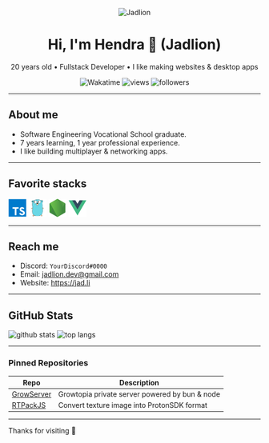 <!-- header / logo -->
<p align="center">
  <img src="assets/jadlion-logo.png" alt="Jadlion" width="420"/>
</p>

<h1 align="center">Hi, I'm Hendra 👋 (Jadlion)</h1>
<p align="center">20 years old • Fullstack Developer • I like making websites & desktop apps</p>

<!-- badges -->
<p align="center">
  <img src="https://img.shields.io/badge/Wakatime-735%20hrs%203%20mins-blue" alt="Wakatime"/>
  <img src="https://img.shields.io/badge/Profile%20views-10,441-green" alt="views"/>
  <img src="https://img.shields.io/badge/Followers-72-lightgrey" alt="followers"/>
</p>

---

## About me
- Software Engineering Vocational School graduate.
- 7 years learning, 1 year professional experience.
- I like building multiplayer & networking apps.

---

## Favorite stacks
<p>
  <img src="https://raw.githubusercontent.com/devicons/devicon/master/icons/typescript/typescript-original.svg" alt="TypeScript" width="36"/>
  <img src="https://raw.githubusercontent.com/devicons/devicon/master/icons/go/go-original.svg" alt="Go" width="36"/>
  <img src="https://raw.githubusercontent.com/devicons/devicon/master/icons/nodejs/nodejs-original.svg" alt="Node.js" width="36"/>
  <img src="https://raw.githubusercontent.com/devicons/devicon/master/icons/vuejs/vuejs-original.svg" alt="Vue" width="36"/>
  <!-- tambah lagi icon sesuai kebutuhan -->
</p>

---

## Reach me
- Discord: `YourDiscord#0000`
- Email: [jadlion.dev@gmail.com](mailto:jadlion.dev@gmail.com)
- Website: https://jad.li

---

## GitHub Stats
<p align="left">
  <!-- GitHub Readme Stats (ganti username) -->
  <img src="https://github-readme-stats.vercel.app/api?username=JadlionHD&show_icons=true&theme=default" alt="github stats"/>
  <!-- Top languages -->
  <img src="https://github-readme-stats.vercel.app/api/top-langs/?username=JadlionHD&layout=compact" alt="top langs"/>
</p>

---

### Pinned Repositories
<!-- Pinned repos: setting via profile UI (Customize profile → Pinned) -->
| Repo | Description |
|---|---|
| [GrowServer](https://github.com/StileDevs/GrowServer) | Growtopia private server powered by bun & node |
| [RTPackJS](https://github.com/StileDevs/RTPackJS) | Convert texture image into ProtonSDK format |
<!-- tambahkan sesuai repo kamu -->

---

Thanks for visiting 👋
